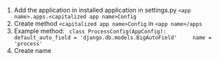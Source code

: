 1. Add the application in installed application in settings.py
	`<app name>.apps.<capitalized app name>Config`
2. Create method `<capitalized app name>Config` in `<app name>/apps`
3. Example method: ```
	class ProcessConfig(AppConfig):
	    default_auto_field = 'django.db.models.BigAutoField'
	    name = 'process'```
4. Create name 